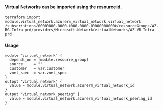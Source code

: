 #### Virtual Networks can be imported using the resource id.
    terraform import module.virtual_network.azurerm_virtual_network.virtual_network /subscriptions/00000000-0000-0000-0000-000000000000/resourceGroups/AZ-RG-Infra-prd/providers/Microsoft.Network/virtualNetworks/AZ-VN-Infra-prd

#### Usage
```hcl
module "virtual_network" {
  depends_on = [module.resource_group]
  source     = ""
  customer   = var.customer
  vnet_spec  = var.vnet_spec
}
output "virtual_network" {
  value = module.virtual_network.azurerm_virtual_network_id
}
output "virtual_network_peering" {
  value = module.virtual_network.azurerm_virtual_network_peering_id
}
```